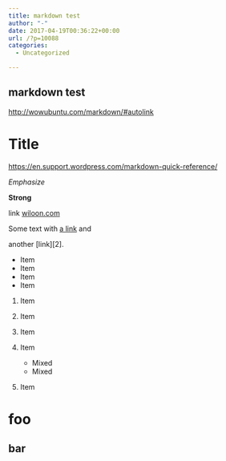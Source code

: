 ```yaml
---
title: markdown test
author: "-"
date: 2017-04-19T00:36:22+00:00
url: /?p=10088
categories:
  - Uncategorized

---
```

## markdown test
http://wowubuntu.com/markdown/#autolink

# Title

<https://en.support.wordpress.com/markdown-quick-reference/>

_Emphasize_
  
**Strong**
  
link [wiloon.com][1]

Some text with [a link][1] and
  
another [link][2].

  * Item
  * Item
  * Item
  * Item

  1. Item
  2. Item

  3. Item

  4. Item 
      * Mixed
      * Mixed 
  5. Item

# foo

## bar

 [1]: http://wiloon.com "title wiloon.com"